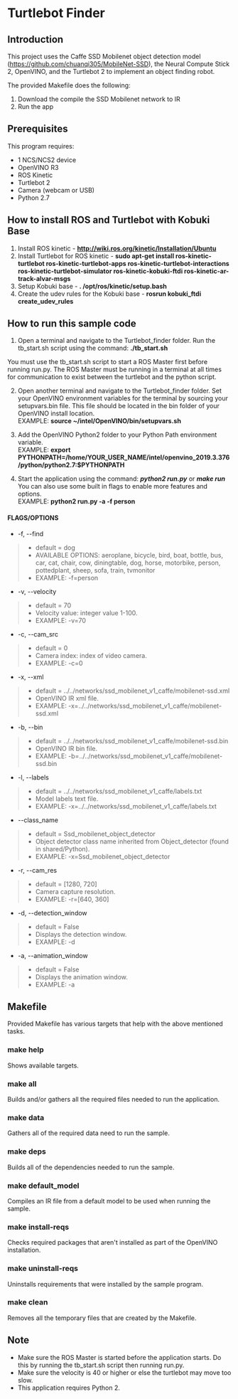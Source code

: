 # Turtlebot Finder
## Introduction
This project uses the Caffe SSD Mobilenet object detection model (https://github.com/chuanqi305/MobileNet-SSD), the Neural Compute Stick 2, OpenVINO, and the Turtlebot 2 to implement an object finding robot. 

The provided Makefile does the following:
1. Download the compile the SSD Mobilenet network to IR
2. Run the app

## Prerequisites
This program requires:
- 1 NCS/NCS2 device
- OpenVINO R3
- ROS Kinetic
- Turtlebot 2
- Camera (webcam or USB)
- Python 2.7

## How to install ROS and Turtlebot with Kobuki Base
1. Install ROS kinetic - **http://wiki.ros.org/kinetic/Installation/Ubuntu**
2. Install Turtlebot for ROS kinetic - **sudo apt-get install ros-kinetic-turtlebot ros-kinetic-turtlebot-apps ros-kinetic-turtlebot-interactions ros-kinetic-turtlebot-simulator ros-kinetic-kobuki-ftdi ros-kinetic-ar-track-alvar-msgs**
3. Setup Kobuki base - **. /opt/ros/kinetic/setup.bash** 
4. Create the udev rules for the Kobuki base - **rosrun kobuki_ftdi create_udev_rules**

## How to run this sample code
1. Open a terminal and navigate to the Turtlebot_finder folder. Run the tb_start.sh script using the command: **./tb_start.sh** <br>

You must use the tb_start.sh script to start a ROS Master first before running run.py. The ROS Master must be running in a terminal at all times for communication to exist between the turtlebot and the python script. 

2. Open another terminal and navigate to the Turtlebot_finder folder. Set your OpenVINO environment variables for the terminal by sourcing your setupvars.bin file. This file should be located in the bin folder of your OpenVINO install location. <br>
EXAMPLE: **source ~/intel/OpenVINO/bin/setupvars.sh** <br>

3. Add the OpenVINO Python2 folder to your Python Path environment variable. <br>
EXAMPLE: **export PYTHONPATH=/home/YOUR_USER_NAME/intel/openvino_2019.3.376/python/python2.7:$PYTHONPATH**

4. Start the application using the command: ***python2 run.py*** or ***make run***<br>
You can also use some built in flags to enable more features and options. <br>
EXAMPLE: **python2 run.py -a -f person** <br>

#### FLAGS/OPTIONS

* -f, --find
> * default = dog<br>
> * AVAILABLE OPTIONS: aeroplane, bicycle, bird, boat, bottle,
> bus, car, cat, chair, cow, diningtable, dog, horse, motorbike,
> person, pottedplant, sheep, sofa, train, tvmonitor<br>
> * EXAMPLE: -f=person

* -v, --velocity
> * default = 70<br>
> * Velocity value: integer value 1-100. <br>
> * EXAMPLE: -v=70

* -c, --cam_src
> * default = 0<br>
> * Camera index: index of video camera.<br>
> * EXAMPLE: -c=0

* -x, --xml
> * default = ../../networks/ssd_mobilenet_v1_caffe/mobilenet-ssd.xml<br>
> * OpenVINO IR xml file. <br>
> * EXAMPLE: -x=../../networks/ssd_mobilenet_v1_caffe/mobilenet-ssd.xml

* -b, --bin
> * default = ../../networks/ssd_mobilenet_v1_caffe/mobilenet-ssd.bin<br>
> * OpenVINO IR bin file. <br>
> * EXAMPLE: -b=../../networks/ssd_mobilenet_v1_caffe/mobilenet-ssd.bin

* -l, --labels
> * default = ../../networks/ssd_mobilenet_v1_caffe/labels.txt<br>
> * Model labels text file. <br>
> * EXAMPLE: -x=../../networks/ssd_mobilenet_v1_caffe/labels.txt

* --class_name
> * default = Ssd_mobilenet_object_detector<br>
> * Object detector class name inherited from Object_detector (found in shared/Python). <br>
> * EXAMPLE: -x=Ssd_mobilenet_object_detector

* -r, --cam_res
> * default = [1280, 720]<br>
> * Camera capture resolution.<br>
> * EXAMPLE: -r=[640, 360]

* -d, --detection_window
> * default = False<br>
> * Displays the detection window.<br>
> * EXAMPLE: -d

* -a, --animation_window
> * default = False<br>
> * Displays the animation window.<br>
> * EXAMPLE: -a

## Makefile
Provided Makefile has various targets that help with the above mentioned tasks.

### make help
Shows available targets.

### make all
Builds and/or gathers all the required files needed to run the application.

### make data
Gathers all of the required data need to run the sample.

### make deps
Builds all of the dependencies needed to run the sample.

### make default_model
Compiles an IR file from a default model to be used when running the sample.

### make install-reqs
Checks required packages that aren't installed as part of the OpenVINO installation. 

### make uninstall-reqs
Uninstalls requirements that were installed by the sample program.
 
### make clean
Removes all the temporary files that are created by the Makefile.

## Note
- Make sure the ROS Master is started before the application starts. Do this by running the tb_start.sh script then running run.py.  
- Make sure the velocity is 40 or higher or else the turtlebot may move too slow. 
- This application requires Python 2.
